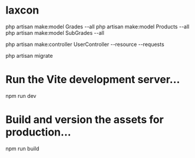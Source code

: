 # laxcon

php artisan make:model Grades --all
php artisan make:model Products --all
php artisan make:model SubGrades --all

php artisan make:controller UserController --resource --requests

php artisan migrate

# Run the Vite development server...
npm run dev
 
# Build and version the assets for production...
npm run build